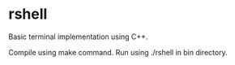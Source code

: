 # rshell
Basic terminal implementation using C++.

Compile using make command.
Run using ./rshell in bin directory.


